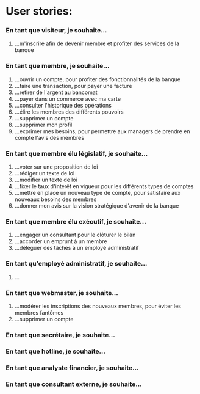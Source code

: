# User stories:

### En tant que visiteur, je souhaite...
1. ...m'inscrire afin de devenir membre et profiter des services de la banque 

### En tant que membre, je souhaite...
1. ...ouvrir un compte, pour profiter des fonctionnalités de la banque
1. ...faire une transaction, pour payer une facture
1. ...retirer de l'argent au bancomat
1. ...payer dans un commerce avec ma carte
1. ...consulter l'historique des opérations
1. ...élire les membres des différents pouvoirs
1. ...supprimer un compte
1. ...supprimer mon profil
1. ...exprimer mes besoins, pour permettre aux managers de prendre en compte l'avis des membres

### En tant que membre élu législatif, je souhaite...
1. ...voter sur une proposition de loi
1. ...rédiger un texte de loi
1. ...modifier un texte de loi
1. ...fixer le taux d'intérêt en vigueur pour les différents types de comptes
1. ...mettre en place un nouveau type de compte, pour satisfaire aux nouveaux besoins des membres
1. ...donner mon avis sur la vision stratégique d'avenir de la banque

### En tant que membre élu exécutif, je souhaite...
1. ...engager un consultant pour le clôturer le bilan
1. ...accorder un emprunt à un membre
1. ...déléguer des tâches à un employé administratif

### En tant qu'employé administratif, je souhaite...
1. ...

### En tant que webmaster, je souhaite...
1. ...modérer les inscriptions des nouveaux membres, pour éviter les membres fantômes
1. ...supprimer un compte

### En tant que secrétaire, je souhaite...

### En tant que hotline, je souhaite...

### En tant que analyste financier, je souhaite...

### En tant que consultant externe, je souhaite...